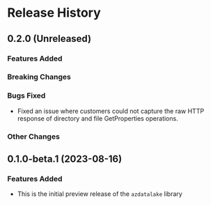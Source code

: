 # Release History

## 0.2.0 (Unreleased)

### Features Added

### Breaking Changes

### Bugs Fixed
* Fixed an issue where customers could not capture the raw HTTP response of directory and file GetProperties operations.

### Other Changes

## 0.1.0-beta.1 (2023-08-16)

### Features Added

* This is the initial preview release of the `azdatalake` library
